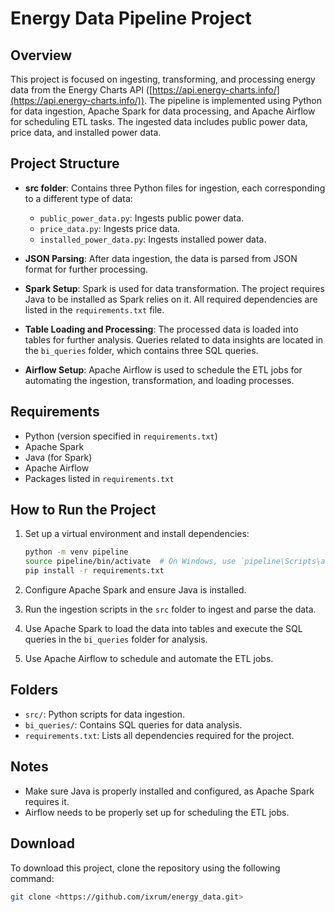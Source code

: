 # Energy Data Pipeline Project

## Overview

This project is focused on ingesting, transforming, and processing energy data from the Energy Charts API ([https://api.energy-charts.info/](https://api.energy-charts.info/)). The pipeline is implemented using Python for data ingestion, Apache Spark for data processing, and Apache Airflow for scheduling ETL tasks. The ingested data includes public power data, price data, and installed power data.

## Project Structure

- **src folder**: Contains three Python files for ingestion, each corresponding to a different type of data:

  - `public_power_data.py`: Ingests public power data.
  - `price_data.py`: Ingests price data.
  - `installed_power_data.py`: Ingests installed power data.

- **JSON Parsing**: After data ingestion, the data is parsed from JSON format for further processing.

- **Spark Setup**: Spark is used for data transformation. The project requires Java to be installed as Spark relies on it. All required dependencies are listed in the `requirements.txt` file.

- **Table Loading and Processing**: The processed data is loaded into tables for further analysis. Queries related to data insights are located in the `bi_queries` folder, which contains three SQL queries.

- **Airflow Setup**: Apache Airflow is used to schedule the ETL jobs for automating the ingestion, transformation, and loading processes.

## Requirements

- Python (version specified in `requirements.txt`)
- Apache Spark
- Java (for Spark)
- Apache Airflow
- Packages listed in `requirements.txt`

## How to Run the Project

1. Set up a virtual environment and install dependencies:

   ```sh
   python -m venv pipeline
   source pipeline/bin/activate  # On Windows, use `pipeline\Scripts\activate`
   pip install -r requirements.txt
   ```

2. Configure Apache Spark and ensure Java is installed.

3. Run the ingestion scripts in the `src` folder to ingest and parse the data.

4. Use Apache Spark to load the data into tables and execute the SQL queries in the `bi_queries` folder for analysis.

5. Use Apache Airflow to schedule and automate the ETL jobs.

## Folders

- `src/`: Python scripts for data ingestion.
- `bi_queries/`: Contains SQL queries for data analysis.
- `requirements.txt`: Lists all dependencies required for the project.

## Notes

- Make sure Java is properly installed and configured, as Apache Spark requires it.
- Airflow needs to be properly set up for scheduling the ETL jobs.

## Download
To download this project, clone the repository using the following command:

```sh
git clone <https://github.com/ixrum/energy_data.git>
```